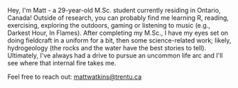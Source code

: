 
Hey, I'm Matt - a 29-year-old M.Sc. student currently residing in Ontario, Canada! Outside of research, you can probably find me learning R, reading, exercising, exploring the outdoors, gaming or listening to music (e.g., Darkest Hour, In Flames). After completing my M.Sc., I have my eyes set on doing fieldcraft in a uniform for a bit, then some science-related work; likely, hydrogeology (the rocks and the water have the best stories to tell). Ultimately, I've always had a drive to pursue an uncommon life arc and I'll see where that internal fire takes me.

Feel free to reach out: mattwatkins@trentu.ca

